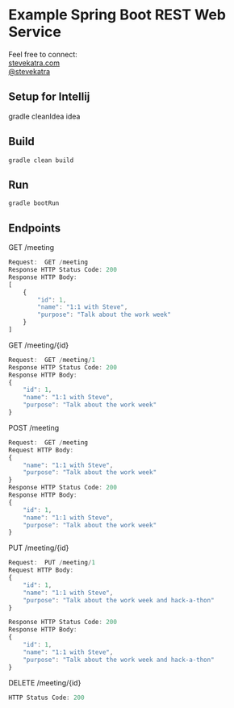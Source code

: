 # Example Spring Boot REST Web Service

Feel free to connect:<br>
[stevekatra.com](https://www.stevekatra.com/) <br>
[@stevekatra](https://twitter.com/stevekatra)


## Setup for Intellij
gradle cleanIdea idea

## Build
```
gradle clean build
```

## Run
```
gradle bootRun
```

## Endpoints
GET /meeting


```javascript
Request:  GET /meeting
Response HTTP Status Code: 200
Response HTTP Body:
[
    {
        "id": 1,
        "name": "1:1 with Steve",
        "purpose": "Talk about the work week"
    }
]
```

GET /meeting/{id}

```javascript
Request:  GET /meeting/1
Response HTTP Status Code: 200
Response HTTP Body:
{
    "id": 1,
    "name": "1:1 with Steve",
    "purpose": "Talk about the work week"
}
```


POST /meeting
```javascript
Request:  GET /meeting
Request HTTP Body:
{
    "name": "1:1 with Steve",
    "purpose": "Talk about the work week"
}
Response HTTP Status Code: 200
Response HTTP Body:
{
    "id": 1,
    "name": "1:1 with Steve",
    "purpose": "Talk about the work week"
}
```

PUT /meeting/{id}
```javascript
Request:  PUT /meeting/1
Request HTTP Body:
{
    "id": 1,
    "name": "1:1 with Steve",
    "purpose": "Talk about the work week and hack-a-thon"
}

Response HTTP Status Code: 200
Response HTTP Body:
{
    "id": 1,
    "name": "1:1 with Steve",
    "purpose": "Talk about the work week and hack-a-thon"
}
```

DELETE /meeting/{id}
```javascript
HTTP Status Code: 200
```